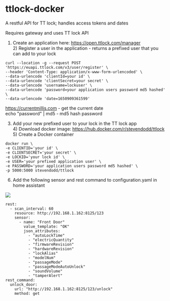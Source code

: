 # ttlock-docker

A restful API for TT lock; handles access tokens and dates

Requires gateway and uses TT lock API 

1) Create an application here: <a href="https://open.ttlock.com/manager">https://open.ttlock.com/manager</a>
<br>2) Register a user in the application - returns a prefixed user that you can add to your lock

```
curl --location -g --request POST 'https://euapi.ttlock.com/v3/user/register' \
--header 'Content-Type: application/x-www-form-urlencoded' \
--data-urlencode 'clientId=your id' \
--data-urlencode 'clientSecret=your secret' \
--data-urlencode 'username=lockuser' \
--data-urlencode 'password=your application users password md5 hashed' \
--data-urlencode 'date=1650909361599'
```

<a href="https://currentmillis.com">https://currentmillis.com</a> - get the current date
<br>echo "password" | md5 - md5 hash password

3) Add your new prefixed user to your lock in the TT lock app
<br>4) Download docker image: <a href="https://hub.docker.com/r/stevendodd/ttlock">https://hub.docker.com/r/stevendodd/ttlock</a>
<br>5) Create a Docker container

```
docker run \
-e CLIENTID='your id' \
-e CLIENTSECRET='your secret' \
-e LOCKID='your lock id' \
-e USER='your prefixed application user' \
-e PASSWORD='your application users password md5 hashed' \
-p 5000:5000 stevendodd/ttlock
```

6) Add the following sensor and rest command to configuration.yaml in home assistant

<img src="https://community-assets.home-assistant.io/original/4X/8/5/b/85b1d906b54557dd772ced7533c7140b49738bb3.png">

```
rest:
  - scan_interval: 60
    resource: http://192.168.1.162:8125/123
    sensor:
      - name: "Front Door"
        value_template: "OK"
        json_attributes:
          - "autoLockTime"
          - "electricQuantity"
          - "firmwareRevision"
          - "hardwareRevision"
          - "lockAlias"
          - "modelNum"
          - "passageMode"
          - "passageModeAutoUnlock"
          - "soundVolume"
          - "tamperAlert"
rest_command:
  unlock_door:
    url: "http://192.168.1.162:8125/123/unlock"
    method: get
```
